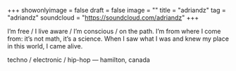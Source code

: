 +++
showonlyimage = false
draft = false
image = ""
title = "adriandz"
tag = "adriandz"
soundcloud = "https://soundcloud.com/adriandz"
+++

I’m free / I live aware / I’m conscious / on the path. I’m from where I come from: it’s not math, it’s a science. When I saw what I was and knew my place in this world, I came alive.

techno / electronic / hip-hop — hamilton, canada